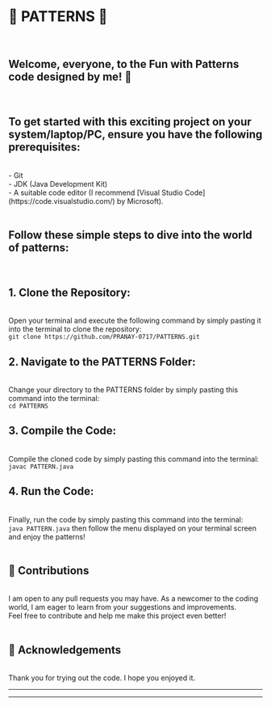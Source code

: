 <h1> 🌟 PATTERNS 🌟</h1>
<br>
<h2>Welcome, everyone, to the <strong>Fun with Patterns</strong> code designed by me! 🎉</h2>
<br>
<h2>To get started with this exciting project on your system/laptop/PC, ensure you have the following prerequisites:</h2><br> 
- Git<br>
- JDK (Java Development Kit)<br>
- A suitable code editor (I recommend [Visual Studio Code](https://code.visualstudio.com/) by Microsoft).<br>
<br>
<h2>Follow these simple steps to dive into the world of patterns:</h2>
<br>

<h2>1. Clone the Repository:</h2><br>
   Open your terminal and execute the following command by simply pasting it into the terminal to clone the repository:
   <br>
   <code>git clone https://github.com/PRANAY-0717/PATTERNS.git</code>
   <br>

<h2>2. Navigate to the PATTERNS Folder:</h2><br>
Change your directory to the PATTERNS folder by simply pasting this command into the terminal:
<br>
<code>cd PATTERNS</code><br>

<h2>3. Compile the Code:</h2><br>
Compile the cloned code by simply pasting this command into the terminal:
<br>
<code>javac PATTERN.java</code><br>

<h2>4. Run the Code:</h2>
<br>
Finally, run the code by simply pasting this command into the terminal:
<br>
<code>java PATTERN.java</code> then follow the menu displayed on your terminal screen and enjoy the patterns!<br>
<br>
<h2>🤝 Contributions</h2><br>
I am open to any pull requests you may have. As a newcomer to the coding world, I am eager to learn from your suggestions and improvements.<br>
Feel free to contribute and help me make this project even better!<br><br>
<h2>🙏 Acknowledgements</h2><br>
Thank you for trying out the code. I hope you enjoyed it.
<hr>
<hr>
